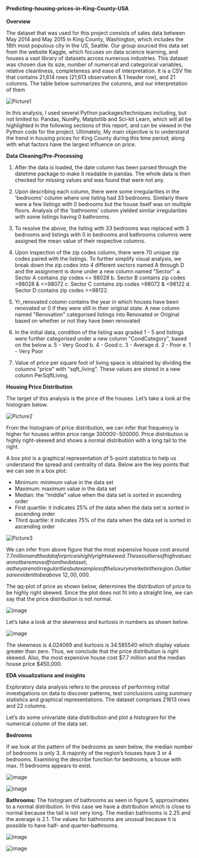#### Predicting-housing-prices-in-King-County-USA

**Overview**

The dataset that was used for this project consists of sales data between May 2014 and May 2015 in King County, Washington, which includes the 18th most populous city in the US, Seattle. Our group sourced this data set from the website Kaggle, which focuses on data science learning, and houses a vast library of datasets across numerous industries. This dataset was chosen due its size, number of numerical and categorical variables, relative cleanliness, completeness and ease of interpretation. It is a CSV file that contains 21,614 rows (21,613 observation & 1 header row), and 21 columns. The table below summarizes the columns, and our interpretation of them

![Picture1](https://user-images.githubusercontent.com/95050679/144138509-415f7ed8-8015-4e70-a291-25a8bc984179.png)

In this analysis, I used several Python packages/techniques including, but not limited to: Pandas, NumPy, Matplotlib and Sci-kit Learn, which will all be highlighted in the following sections of this report, and can be viewed in the Python code for the project. Ultimately, My main objective is to understand the trend in housing prices for King County during this time period; along with what factors have the largest influence on price.


**Data Cleaning/Pre-Processing**

1.	After the data is loaded, the date column has been parsed through the datetime package to make it readable in pandas. The whole data is then checked for missing values and was found that were not any.

2.	Upon describing each column, there were some irregularities in the 'bedrooms' column where one listing had 33 bedrooms. Similarly there were a few listings with 0 bedrooms but the house itself was on multiple floors. Analysis of the 'bathrooms' column yielded similar irregularities with some listings having 0 bathrooms. 

3.	To resolve the above, the listing with 33 bedrooms was replaced with 3 bedrooms and listings with 0 in bedrooms and bathrooms columns were assigned the mean value of their respective columns. 

4.	Upon inspection of the zip codes column, there were 70 unique zip codes paired with the listings. To further simplify visual analysis, we break down the zip codes into 4 different sectors named A through D and the assignment is done under a new column named "Sector".
a.	Sector A contains zip codes <= 98028
b.	Sector B contains zip codes >98028 & <=98072
c.	Sector C contains zip codes >98072 & <98122
d.	Sector D contains zip codes >=98122.

5.	Yr_renovated column contains the year in which houses have been renovated or 0 if they were still in their original state. A new column named "Renovation" categorised listings into Renovated or Original based on whether or not they have been renovated

6.	In the initial data, condition of the listing was graded 1 - 5 and listings were further categorised under a new column "CondCategory", based on the below
a.	5 - Very Good
b.	4 - Good
c.	3 - Average
d.	2 - Poor
e.	1 - Very Poor

7.	Value of price per square foot of living space is obtained by dividing the columns "price" with "sqft_living". These values are stored in a new column PerSqftLiving.


**Housing Price Distribution**

The target of this analysis is the price of the houses. Let’s take a look at the histogram below.

![Picture2](https://user-images.githubusercontent.com/95050679/144139483-4cb105d3-9dfb-43a5-a008-e4e5ba6fdd29.png)

From the histogram of price distribution, we can infer that frequency is higher for houses within price range $300000-$500000. Price distribution is highly right-skewed and shows a normal distribution with a long tail to the right. 
 
A box plot is a graphical representation of 5-point statistics to help us understand the spread and centrality of data. Below are the key points that we can see in a box plot:
- Minimum: minimum value in the data set
- Maximum: maximum value in the data set
- Median: the “middle” value when the data set is sorted in ascending order
- First quartile: it indicates 25% of the data when the data set is sorted in ascending order
- Third quartile: it indicates 75% of the data when the data set is sorted in ascending order

![Picture3](https://user-images.githubusercontent.com/95050679/144139734-d8b39626-1789-42bc-a15a-abf002cc8be9.png)

We can infer from above figure that the most expensive house cost around $7.7 million and the data for price is highly right skewed. These outliers of high value cannot be removed from the data set, as they are not irregularities but examples of the luxury market in the region. Outliers are evident to be above ~12,00,000$.

The qq-plot of price as shown below, determines the distribution of price to be highly right skewed. Since the plot does not fit into a straight line, we can say that the price distribution is not normal.

![image](https://user-images.githubusercontent.com/95050679/144329365-b6c5483c-5322-41f1-a1b2-1d29ef31e6dd.png)

Let’s take a look at the skewness and kurtosis in numbers as shown below. 

![image](https://user-images.githubusercontent.com/95050679/144329431-cd077b5e-1b2b-45b6-87fd-a07a52eb8811.png)

The skewness is 4.024069 and kurtosis is 34.585540 which display values greater than zero. Thus, we conclude that the price distribution is right skewed. Also, the most expensive house cost $7.7 million and the median house price $450,000.


**EDA visualizations and insights**

Exploratory data analysis refers to the process of performing initial investigations on data to discover patterns, test conclusions using summary statistics and graphical representations. The dataset comprises 21613 rows and 22 columns.

Let’s do some univariate data distribution and plot a histogram for the numerical column of the data set.

**Bedrooms**

If we look at the pattern of the bedrooms as seen below, the median number of bedrooms is only 3. A majority of the region’s houses have 3 or 4 bedrooms. Examining the describe function for bedrooms, a house with max. 11 bedrooms appears to exist.

![image](https://user-images.githubusercontent.com/95050679/144329664-6583c4a3-0bb4-401b-a839-e27c16673be3.png)

![image](https://user-images.githubusercontent.com/95050679/144329703-925cb7a0-52b6-4003-82f0-de89a52540b8.png)


**Bathrooms:**
The histogram of bathrooms as seen in figure 5, approximates to a normal distribution. In this case we have a distribution which is close to normal because the tail is not very long. The median bathrooms is 2.25 and the average is 2.1. The values for bathrooms are unusual because it is possible to have half- and quarter-bathrooms.

![image](https://user-images.githubusercontent.com/95050679/144329760-296ccccd-6c93-441b-bd2b-6f144a23ccb0.png)

![image](https://user-images.githubusercontent.com/95050679/144329773-8d6fee20-266c-4a6c-8c26-96ea33f58b02.png)





